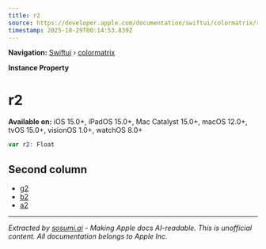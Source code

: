 ```yaml
---
title: r2
source: https://developer.apple.com/documentation/swiftui/colormatrix/r2
timestamp: 2025-10-29T00:14:53.839Z
---
```


**Navigation:** [Swiftui](/documentation/swiftui) › [colormatrix](/documentation/swiftui/colormatrix)

**Instance Property**

# r2

**Available on:** iOS 15.0+, iPadOS 15.0+, Mac Catalyst 15.0+, macOS 12.0+, tvOS 15.0+, visionOS 1.0+, watchOS 8.0+

```swift
var r2: Float
```

## Second column

- [g2](/documentation/swiftui/colormatrix/g2)
- [b2](/documentation/swiftui/colormatrix/b2)
- [a2](/documentation/swiftui/colormatrix/a2)

---

*Extracted by [sosumi.ai](https://sosumi.ai) - Making Apple docs AI-readable.*
*This is unofficial content. All documentation belongs to Apple Inc.*
